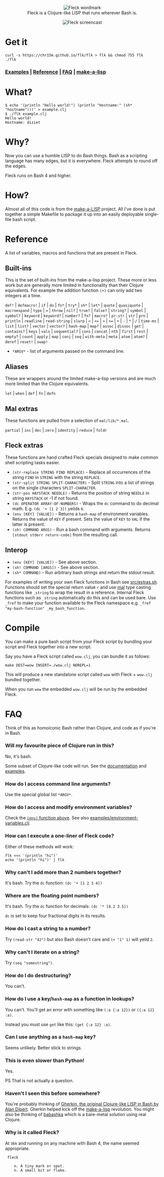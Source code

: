 <p align="center">
  <img src="docs/wordmark.svg?sanitize=true" alt="Fleck wordmark"><br/>
  Fleck is a Clojure-like LISP that runs wherever Bash is.
</p>

<p align="center"><img src="docs/screencast.svg?sanitize=true" alt="Fleck screencast"></p>

# Get it

```shell
curl -s https://chr15m.github.io/flk/flk > flk && chmod 755 flk
./flk
```

### [Examples](./examples) | [Reference](#reference) | [FAQ](#faq) | [make-a-lisp](https://github.com/kanaka/mal)

# What?

```
$ echo '(println "Hello world!") (println "Hostname:" (sh* "hostname")))' > example.clj
$ ./flk example.clj
Hello world!
Hostname: diziet
```

# Why?

Now you can use a humble LISP to do Bash things.
Bash as a scripting language has many edges, but it is everywhere.
Fleck attempts to round off the edges.

Fleck runs on Bash 4 and higher.

# How?

Almost all of this code is from the [make-a-LISP](https://github.com/kanaka/mal/) project. All I've done is put together a simple Makefile to package it up into an easily deployable single-file bash script.

# Reference

A list of variables, macros and functions that are present in Fleck.

## Built-ins

This is the set of built-ins from the make-a-lisp project.
These more or less work but are generally more limited in functionality than their Clojure equivalents.
For example the addition function `(+)` can only add two integers at a time.

`def!` | `defmacro!` | `if` | `do` | `fn*` | `try*` | `sh*` | `let*` | `quote` | `quasiquote` | `macroexpand` | `type` | `=` | `throw` | `nil?` | `true?` | `false?` | `string?` | `symbol` | `symbol?` | `keyword` | `keyword?` | `number?` | `fn?` | `macro?` | `pr-str` | `str` | `prn` | `println` | `readline` | `read-string` | `slurp` | `<` | `<=` | `>` | `>=` | `+` | `-` | `*` | `/` | `time-ms` | `list` | `list?` | `vector` | `vector?` | `hash-map` | `map?` | `assoc` | `dissoc` | `get` | `contains?` | `keys` | `vals` | `sequential?` | `cons` | `concat` | `nth` | `first` | `rest` | `empty?` | `count` | `apply` | `map` | `conj` | `seq` | `with-meta` | `meta` | `atom` | `atom?` | `deref` | `reset!` | `swap!`

 * `*ARGV*` - list of arguments passed on the command line.

## Aliases

These are wrappers around the limited make-a-lisp versions and are much more limited than the Clojure equivalents.

`let` | `when` | `def` | `fn` | `defn`

## Mal extras

These functions are pulled from a selection of `mal/lib/*.mal`.

`partial` | `inc` | `dec` | `zero` | `identity` | `reduce` | `foldr`

## Fleck extras

These functions are hand crafted Fleck specials designed to make common shell scripting tasks easier.

 * `(str-replace STRING FIND REPLACE)` - Replace all occurrences of the string `FIND` in `STRING` with the string `REPLACE`.
 * `(str-split STRING SPLIT-CHARACTER)` - Split `STRING` into a list of strings on the single characters `SPLIT-CHARACTER`.
 * `(str-pos HAYSTACK NEEDLE)` - Returns the position of string `NEEDLE` in string `HAYSTACK` or -1 if not found.
 * `(dc OPERATOR ARRAY-OF-NUMBERS)` - Wraps the `dc` command to do decimal math. E.g. `(dc '+ [1 2 3])` yeilds `6`.
 * `(env [KEY] [VALUE])` - Returns a `hash-map` of environment variables. Returns the value of `KEY` if present. Sets the value of `KEY` to `VAL` if the latter is present.
 * `(sh! COMMAND ARGS)` - Run a bash command with arguments. Returns `[stdout stderr return-code]` from the resulting call.

## Interop

 * `(env [KEY] [VALUE])` - See above section.
 * `(sh! COMMAND [ARGS])` - See above section.
 * `(sh* COMMAND)` - Run arbitrary bash strings and return the stdout result.

For examples of writing your own Fleck functions in Bash see [src/extras.sh](./src/extras.sh).
Functions should set the special return value `r` and use [mal](https://github.com/kanaka/mal) type casting functions like `_string` to wrap the result in a reference.
Internal Fleck functions such as `_string` automatically do this and can be used bare.
Use `_fref` to make your function available to the Fleck namespace e.g. `_fref "my-bash-function" _my_bash_function`.

# Compile

You can make a pure bash script from your Fleck script by bundling your script and Fleck together into a new script.

Say you have a Fleck script called `wow.clj`, you can bundle it as follows:

```
make DEST=wow INSERT=./wow.clj NOREPL=1
```

This will produce a new standalone script called `wow` with Fleck + `wow.clj` bundled together.

When you run `wow` the embedded `wow.clj` will be run by the embedded Fleck.

# FAQ

Think of this as homoiconic Bash rather than Clojure, and code as if you're in Bash.

### Will my favourite piece of Clojure run in this?

No, it's bash.

Some subset of Clojure-like code will run.
See the [documentation](#reference) and [examples](./examples).

### How do I access command line arguments?

Use the special global list `*ARGV*`.

### How do I access and modify environment variables?

Check the [`(env)` function above](#fleck-extras).
See also [examples/environment-variables.clj](./examples/environment-variables.clj).

### How can I execute a one-liner of Fleck code?

Either of these methods will work:

```shell
flk <<< '(println "hi")'
echo '(println "hi")' | flk
```

### Why can't I add more than 2 numbers together?

It's bash. Try the `dc` function: `(dc '+ [1 2 3 4])`

### Where are the floating point numbers?

It's bash. Try the `dc` function for decimals: `(dc '* [8.2 3.5])`

`dc` is set to keep four fractional digits in its results.

### How do I cast a string to a number?

Try `(read-str "42")` but also Bash doesn't care and `(+ "1" 1)` will yeild `2`.

### Why can't I iterate on a string?

Try `(seq "somestring")`.

### How do I do destructuring?

You can't.

### How do I use a key/`hash-map` as a function in lookups?

You can't. You'll get an error with something like `(:a {:a 12})` or `({:a 12} :a)`.

Instead you must use `get` like this: `(get {:a 12} :a)`.

### Can I use anything as a `hash-map` key?

Seems unlikely. Better stick to strings.

### This is even slower than Python!

Yes.

PS That is not actually a question.

### Haven't I seen this before somewhere?

You're probably thinking of [Gherkin, the original Clojure-like LISP in Bash by Alan Dipert](https://github.com/alandipert/gherkin/).
Gherkin helped kick off the [make-a-lisp](https://github.com/kanaka/mal/) revolution.
You might also be thinking of [babashka](https://github.com/borkdude/babashka) which is a bare-metal solution using real Clojure.

### Why is it called Fleck?

At `36k` and running on any machine with Bash 4, the name seemed appropriate.

```
 fleck

    n. A tiny mark or spot.
    n. A small bit or flake.
```
